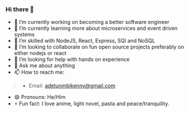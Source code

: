 ### Hi there 👋

- 🔭 I’m currently working on becoming a better software engineer
- 🧘 I’m currently learning more about microservices and event driven systems
- 🌱 I’m skilled with NodeJS, React, Express, SQl and NoSQL
- 👯 I’m looking to collaborate on fun open source projects preferably on either nodejs or react
- 🤔 I’m looking for help with hands on experience
- 💬 Ask me about anything
- 📫 How to reach me:
> - Email: adetunmbikenny@gmail.com
- 😄 Pronouns: He/Him
- ⚡ Fun fact: I love anime, light novel, pasta and peace/tranquility.
